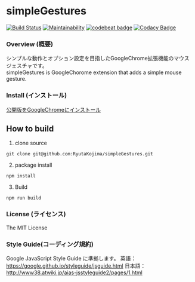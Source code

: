 simpleGestures
====

[![Build Status](https://travis-ci.org/RyutaKojima/simpleGestures.svg?branch=master)](https://travis-ci.org/RyutaKojima/simpleGestures)
[![Maintainability](https://api.codeclimate.com/v1/badges/3d52042de99c11e3f8b4/maintainability)](https://codeclimate.com/github/RyutaKojima/simpleGestures/maintainability)
[![codebeat badge](https://codebeat.co/badges/56ecd007-3c77-4e5e-8494-71a98599c99d)](https://codebeat.co/projects/github-com-ryutakojima-simplegestures-master)
[![Codacy Badge](https://api.codacy.com/project/badge/Grade/4876517adbac48fcaa149e28614cbe07)](https://app.codacy.com/app/RyutaKojima/simpleGestures?utm_source=github.com&utm_medium=referral&utm_content=RyutaKojima/simpleGestures&utm_campaign=Badge_Grade_Settings)

### Overview (概要)
シンプルな動作とオプション設定を目指したGoogleChrome拡張機能のマウスジェスチャです。  
simpleGestures is GoogleChorome extension that adds a simple mouse gesture.

### Install (インストール)
[公開版をGoogleChromeにインストール](https://chrome.google.com/webstore/detail/simplegestures/flfminafiamnggnldfpilnfnmbgmiegn)

## How to build

1. clone source

```
git clone git@github.com:RyutaKojima/simpleGestures.git
```

2. package install

```
npm install
```

3. Build

```
npm run build
```

### License (ライセンス)
The MIT License

### Style Guide(コーディング規約)
Google JavaScript Style Guide に準拠します。
英語：https://google.github.io/styleguide/jsguide.html
日本語：http://www38.atwiki.jp/aias-jsstyleguide2/pages/1.html
